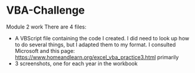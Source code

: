 # VBA-Challenge
Module 2 work
There are 4 files:
  * A VBScript file containing the code I created. I did need to look up how to do several things, but I adapted them to my format. I consulted Microsoft and this page:      https://www.homeandlearn.org/excel_vba_practice3.html primarily
  * 3 screenshots, one for each year in the workbook
  
